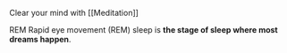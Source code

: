 Clear your mind with [[Meditation]]

REM
Rapid eye movement (REM) sleep is **the stage of sleep where most dreams happen**.
